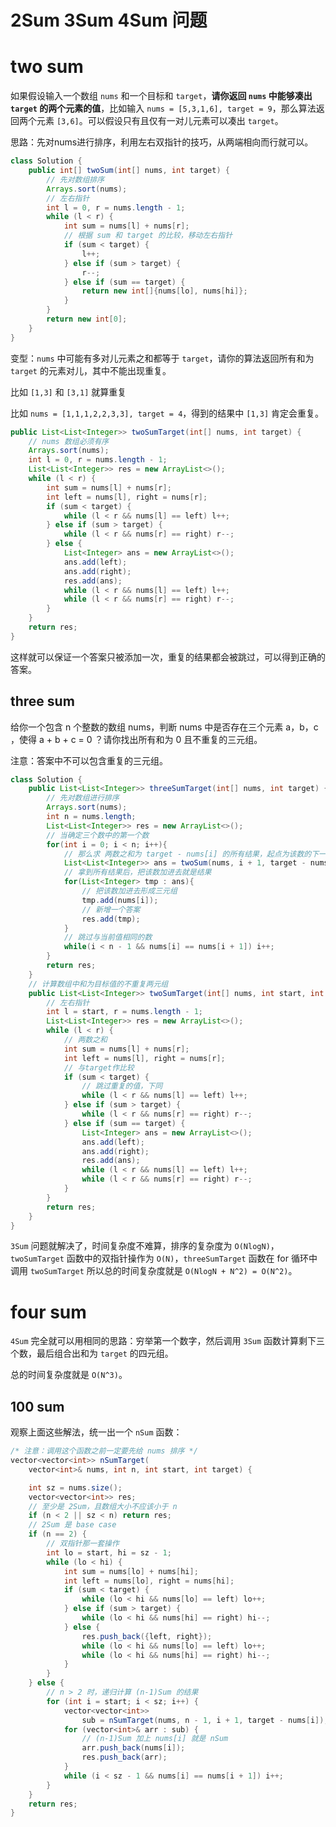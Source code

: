 # 2Sum 3Sum 4Sum 问题

# two sum

如果假设输入一个数组 `nums` 和一个目标和 `target`，**请你返回 `nums` 中能够凑出 `target` 的两个元素的值**，比如输入 `nums = [5,3,1,6], target = 9`，那么算法返回两个元素 `[3,6]`。可以假设只有且仅有一对儿元素可以凑出 `target`。

思路：先对nums进行排序，利用左右双指针的技巧，从两端相向而行就可以。

```java
class Solution {
    public int[] twoSum(int[] nums, int target) {
	    // 先对数组排序
	    Arrays.sort(nums);
	    // 左右指针
	    int l = 0, r = nums.length - 1;
	    while (l < r) {
	        int sum = nums[l] + nums[r];
	        // 根据 sum 和 target 的比较，移动左右指针
	        if (sum < target) {
	            l++;
	        } else if (sum > target) {
	            r--;
	        } else if (sum == target) {
	            return new int[]{nums[lo], nums[hi]};
	        }
	    }
	    return new int[0];
    }
}
```

变型：`nums` 中可能有多对儿元素之和都等于 `target`，请你的算法返回所有和为 `target` 的元素对儿，其中不能出现重复。

比如 `[1,3]` 和 `[3,1]` 就算重复

比如 `nums = [1,1,1,2,2,3,3], target = 4`，得到的结果中 `[1,3]` 肯定会重复。

```java
public List<List<Integer>> twoSumTarget(int[] nums, int target) {
    // nums 数组必须有序
    Arrays.sort(nums);
    int l = 0, r = nums.length - 1;
    List<List<Integer>> res = new ArrayList<>();
    while (l < r) {
        int sum = nums[l] + nums[r];
        int left = nums[l], right = nums[r];
        if (sum < target) {
            while (l < r && nums[l] == left) l++;
        } else if (sum > target) {
            while (l < r && nums[r] == right) r--;
        } else {
	        List<Integer> ans = new ArrayList<>();
	        ans.add(left);
	        ans.add(right);
            res.add(ans);
            while (l < r && nums[l] == left) l++;
            while (l < r && nums[r] == right) r--;
        }
    }
    return res;
}
```

这样就可以保证一个答案只被添加一次，重复的结果都会被跳过，可以得到正确的答案。

## three sum

给你一个包含 n 个整数的数组 nums，判断 nums 中是否存在三个元素 a，b，c ，使得 a + b + c = 0 ？请你找出所有和为 0 且不重复的三元组。

注意：答案中不可以包含重复的三元组。

```java
class Solution {
    public List<List<Integer>> threeSumTarget(int[] nums, int target) {
        // 先对数组进行排序
        Arrays.sort(nums);
        int n = nums.length;
        List<List<Integer>> res = new ArrayList<>();
        // 当确定三个数中的第一个数
        for(int i = 0; i < n; i++){
            // 那么求 两数之和为 target - nums[i] 的所有结果，起点为该数的下一个，之前的数已经列举过不能再算
            List<List<Integer>> ans = twoSum(nums, i + 1, target - nums[i]);
            // 拿到所有结果后，把该数加进去就是结果
            for(List<Integer> tmp : ans){
                // 把该数加进去形成三元组
                tmp.add(nums[i]);
                // 新增一个答案
                res.add(tmp);
            }
            // 跳过与当前值相同的数
            while(i < n - 1 && nums[i] == nums[i + 1]) i++;
        }
        return res;
    }
    // 计算数组中和为目标值的不重复两元组
    public List<List<Integer>> twoSumTarget(int[] nums, int start, int target){
        // 左右指针
        int l = start, r = nums.length - 1;
        List<List<Integer>> res = new ArrayList<>();
        while (l < r) {
            // 两数之和
            int sum = nums[l] + nums[r];
            int left = nums[l], right = nums[r];
            // 与target作比较
            if (sum < target) {
                // 跳过重复的值，下同
                while (l < r && nums[l] == left) l++;
            } else if (sum > target) {
                while (l < r && nums[r] == right) r--;
            } else if (sum == target) {
                List<Integer> ans = new ArrayList<>();
                ans.add(left);
                ans.add(right);
                res.add(ans);
                while (l < r && nums[l] == left) l++;
                while (l < r && nums[r] == right) r--;
            }
        }
        return res;
    }
}
```

`3Sum` 问题就解决了，时间复杂度不难算，排序的复杂度为 `O(NlogN)`，`twoSumTarget` 函数中的双指针操作为 `O(N)`，`threeSumTarget` 函数在 for 循环中调用 `twoSumTarget` 所以总的时间复杂度就是 `O(NlogN + N^2) = O(N^2)`。

# four sum

`4Sum` 完全就可以用相同的思路：穷举第一个数字，然后调用 `3Sum` 函数计算剩下三个数，最后组合出和为 `target` 的四元组。

总的时间复杂度就是 `O(N^3)`。

## 100 sum

观察上面这些解法，统一出一个 `nSum` 函数：

```java
/* 注意：调用这个函数之前一定要先给 nums 排序 */
vector<vector<int>> nSumTarget(
    vector<int>& nums, int n, int start, int target) {

    int sz = nums.size();
    vector<vector<int>> res;
    // 至少是 2Sum，且数组大小不应该小于 n
    if (n < 2 || sz < n) return res;
    // 2Sum 是 base case
    if (n == 2) {
        // 双指针那一套操作
        int lo = start, hi = sz - 1;
        while (lo < hi) {
            int sum = nums[lo] + nums[hi];
            int left = nums[lo], right = nums[hi];
            if (sum < target) {
                while (lo < hi && nums[lo] == left) lo++;
            } else if (sum > target) {
                while (lo < hi && nums[hi] == right) hi--;
            } else {
                res.push_back({left, right});
                while (lo < hi && nums[lo] == left) lo++;
                while (lo < hi && nums[hi] == right) hi--;
            }
        }
    } else {
        // n > 2 时，递归计算 (n-1)Sum 的结果
        for (int i = start; i < sz; i++) {
            vector<vector<int>> 
                sub = nSumTarget(nums, n - 1, i + 1, target - nums[i]);
            for (vector<int>& arr : sub) {
                // (n-1)Sum 加上 nums[i] 就是 nSum
                arr.push_back(nums[i]);
                res.push_back(arr);
            }
            while (i < sz - 1 && nums[i] == nums[i + 1]) i++;
        }
    }
    return res;
}
```